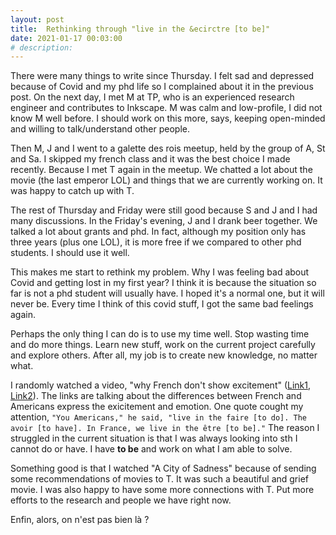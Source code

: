 ```yaml
---
layout: post
title:  Rethinking through "live in the &ecirctre [to be]"
date: 2021-01-17 00:03:00
# description: 
---
```


There were many things to write since Thursday. I felt sad and depressed because of Covid and my phd life so I complained about it in the previous post. On the next day, I met M at TP, who is an experienced research engineer and contributes to Inkscape. M was calm and low-profile, I did not know M well before. I should work on this more, says, keeping open-minded and willing to talk/understand other people.

Then M, J and I went to a galette des rois meetup, held by the group of A, St and Sa. I skipped my french class and it was the best choice I made recently. Because I met T again in the meetup. We chatted a lot about the movie (the last emperor LOL) and things that we are currently working on. It was happy to catch up with T.

The rest of Thursday and Friday were still good because S and J and I had many discussions. In the Friday's evening, J and I drank beer together. We talked a lot about grants and phd. In fact, although my position only has three years (plus one LOL), it is more free if we compared to other phd students. I should use it well.

This makes me start to rethink my problem. Why I was feeling bad about Covid and getting lost in my first year? I think it is because the situation so far is not a phd student will usually have. I hoped it's a normal one, but it will never be. Every time I think of this covid stuff, I got the same bad feelings again. 

Perhaps the only thing I can do is to use my time well. Stop wasting time and do more things. Learn new stuff, work on the current project carefully and explore others. After all, my job is to create new knowledge, no matter what.

I randomly watched a video, "why French don't show excitement" ([Link1](https://www.youtube.com/watch?v=1hxeVSy8wlM), [Link2](http://www.bbc.com/travel/story/20181104-why-the-french-dont-show-excitement)). The links are talking about the differences between French and Americans express the exicitement and emotion. One quote cought my attention,
`"You Americans," he said, "live in the faire [to do]. The avoir [to have]. In France, we live in the être [to be]."` The reason I struggled in the current situation is that I was always looking into sth I cannot do or have. I have **to be** and work on what I am able to solve.

Something good is that I watched "A City of Sadness" because of sending some recommendations of movies to T. It was such a beautiful and grief movie. I was also happy to have some more connections with T. Put more efforts to the research and people we have right now.

Enfin, alors, on n'est pas bien là ?
